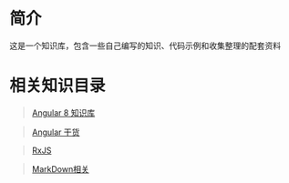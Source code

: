 # 简介
这是一个知识库，包含一些自己编写的知识、代码示例和收集整理的配套资料

# 相关知识目录

> [Angular 8 知识库](../Angular8/docs/Readme.md)

> [Angular 干货](../Angular干货/docs/Readme.md)

> [RxJS](../RxJS/docs/Readme.md)

> [MarkDown相关](../Markdown/docs/readme.md) 


  
